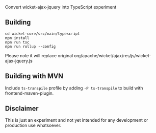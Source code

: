 Convert wicket-ajax-jquery into TypeScript experiment

## Building
```cd wicket-core/src/main/typescript```  
```npm install```  
```npm run tsc```  
```npm run rollup --config``` 

Please note it will replace original org/apache/wicket/ajax/res/js/wicket-ajax-jquery.js

## Building with MVN
Include `ts-transpile` profile by adding `-P ts-transpile` to build with frontend-maven-plugin. 

## Disclaimer
This is just an experiment and not yet intended for any development or production use whatsoever.
